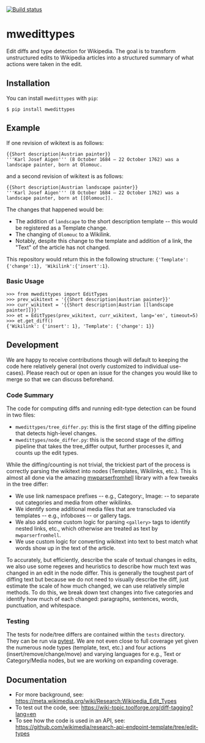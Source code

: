 [![Build status](https://github.com/geohci/edit-types/actions/workflows/test-app.yml/badge.svg?branch=main)](https://github.com/geohci/edit-types/actions/workflows/test-app.yml)

# mwedittypes
Edit diffs and type detection for Wikipedia.
The goal is to transform unstructured edits to Wikipedia articles into a structured summary of what actions were taken in the edit.

## Installation
You can install `mwedittypes` with `pip`:
```
$ pip install mwedittypes
```

## Example
If one revision of wikitext is as follows:
```
{{Short description|Austrian painter}}
'''Karl Josef Aigen''' (8 October 1684 – 22 October 1762) was a landscape painter, born at Olomouc.
```
and a second revision of wikitext is as follows:
```
{{Short description|Austrian landscape painter}}
'''Karl Josef Aigen''' (8 October 1684 – 22 October 1762) was a landscape painter, born at [[Olomouc]].
```
The changes that happened would be:
* The addition of `landscape` to the short description template -- this would be registered as a Template change.
* The changing of `Olomouc` to a Wikilink.
* Notably, despite this change to the template and addition of a link, the "Text" of the article has not changed.

This repository would return this in the following structure: `{'Template':{'change':1}, 'Wikilink':{'insert':1}`.

### Basic Usage
```
>>> from mwedittypes import EditTypes
>>> prev_wikitext = '{{Short description|Austrian painter}}'
>>> curr_wikitext = '{{Short description|Austrian [[landscape painter]]}}'
>>> et = EditTypes(prev_wikitext, curr_wikitext, lang='en', timeout=5)
>>> et.get_diff()
{'Wikilink': {'insert': 1}, 'Template': {'change': 1}}
```

## Development
We are happy to receive contributions though will default to keeping the code here relatively general (not overly customized to individual use-cases).
Please reach out or open an issue for the changes you would like to merge so that we can discuss beforehand.

### Code Summary
The code for computing diffs and running edit-type detection can be found in two files:
* `mwedittypes/tree_differ.py`: this is the first stage of the diffing pipeline that detects high-level changes.
* `mwedittypes/node_differ.py`: this is the second stage of the diffing pipeline that takes the tree_differ output, further processes it, and counts up the edit types.

While the diffing/counting is not trivial, the trickiest part of the process is correctly parsing the wikitext into nodes (Templates, Wikilinks, etc.).
This is almost all done via the amazing [mwparserfromhell](https://github.com/earwig/mwparserfromhell) library with a few tweaks in the tree differ:
* We use link namespace prefixes -- e.g., Category:, Image: -- to separate out categories and media from other wikilinks.
* We identify some additional media files that are transcluded via templates -- e.g., infoboxes -- or gallery tags.
* We also add some custom logic for parsing `<gallery>` tags to identify nested links, etc., which otherwise are treated as text by `mwparserfromhell`.
* We use custom logic for converting wikitext into text to best match what words show up in the text of the article.

To accurately, but efficiently, describe the scale of textual changes in edits, we also use some regexes and heuristics to describe how much text was changed in an edit in the node differ.
This is generally the toughest part of diffing text but because we do not need to visually describe the diff, just estimate the scale of how much changed, we can use relatively simple methods.
To do this, we break down text changes into five categories and identify how much of each changed: paragraphs, sentences, words, punctuation, and whitespace.

### Testing
The tests for node/tree differs are contained within the `tests` directory.
They can be run via [pytest](https://docs.pytest.org).
We are not even close to full coverage yet given the numerous node types (template, text, etc.) and four actions (insert/remove/change/move) and varying languages for e.g., Text or Category/Media nodes, but we are working on expanding coverage.

## Documentation
* For more background, see: https://meta.wikimedia.org/wiki/Research:Wikipedia_Edit_Types
* To test out the code, see: https://wiki-topic.toolforge.org/diff-tagging?lang=en
* To see how the code is used in an API, see: https://github.com/wikimedia/research-api-endpoint-template/tree/edit-types


